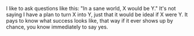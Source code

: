 I like to ask questions like this:  "In a sane world, X would be Y."  It's not saying I have a plan to turn X into Y, just that it would be ideal if X were Y.  It pays to know what success looks like, that way if it ever shows up by chance, you know immediately to say yes.
